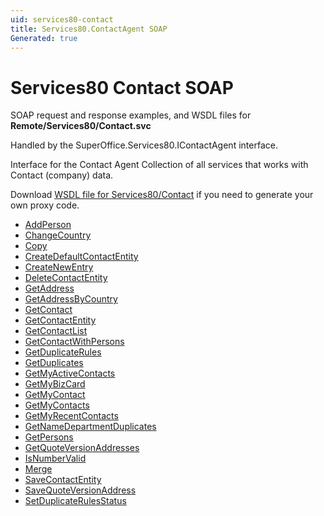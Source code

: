 ```yaml
---
uid: services80-contact
title: Services80.ContactAgent SOAP
Generated: true
---
```


# Services80 Contact SOAP

SOAP request and response examples, and WSDL files for **Remote/Services80/Contact.svc**

Handled by the <see cref="T:SuperOffice.Services80.IContactAgent">SuperOffice.Services80.IContactAgent</see> interface.

Interface for the Contact Agent
Collection of all services that works with Contact (company) data.

Download [WSDL file for Services80/Contact](../Services80-Contact.md) if you need to generate your own proxy code.

* [AddPerson](AddPerson.md)
* [ChangeCountry](ChangeCountry.md)
* [Copy](Copy.md)
* [CreateDefaultContactEntity](CreateDefaultContactEntity.md)
* [CreateNewEntry](CreateNewEntry.md)
* [DeleteContactEntity](DeleteContactEntity.md)
* [GetAddress](GetAddress.md)
* [GetAddressByCountry](GetAddressByCountry.md)
* [GetContact](GetContact.md)
* [GetContactEntity](GetContactEntity.md)
* [GetContactList](GetContactList.md)
* [GetContactWithPersons](GetContactWithPersons.md)
* [GetDuplicateRules](GetDuplicateRules.md)
* [GetDuplicates](GetDuplicates.md)
* [GetMyActiveContacts](GetMyActiveContacts.md)
* [GetMyBizCard](GetMyBizCard.md)
* [GetMyContact](GetMyContact.md)
* [GetMyContacts](GetMyContacts.md)
* [GetMyRecentContacts](GetMyRecentContacts.md)
* [GetNameDepartmentDuplicates](GetNameDepartmentDuplicates.md)
* [GetPersons](GetPersons.md)
* [GetQuoteVersionAddresses](GetQuoteVersionAddresses.md)
* [IsNumberValid](IsNumberValid.md)
* [Merge](Merge.md)
* [SaveContactEntity](SaveContactEntity.md)
* [SaveQuoteVersionAddress](SaveQuoteVersionAddress.md)
* [SetDuplicateRulesStatus](SetDuplicateRulesStatus.md)
